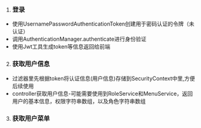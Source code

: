 1. ### 登录
- 使用UsernamePasswordAuthenticationToken创建用于密码认证的令牌（未认证）
- 调用AuthenticationManager.authenticate进行身份验证
- 使用Jwt工具生成token等信息返回给前端
2. ### 获取用户信息
- 过滤器里先根据token将认证信息(用户信息)存储到SecurityContext中里,方便后续使用
- controller获取用户信息-可能需要使用到RoleService和MenuService，返回用户的基本信息，权限字符串数组，以及角色字符串数组
3. ### 获取用户菜单
